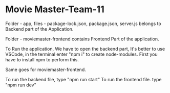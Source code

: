 # Movie Master-Team-11

Folder - app, files - package-lock.json, package.json, server.js belongs to Backend part of the Application.

Folder - moviemaster-frontend contains Frontend Part of the application.

To Run the application, We have to open the backend part, It's better to use VSCode, in the terminal enter "npm i" to create node-modules. First you have to install npm to perform this.

Same goes for moviemaster-frontend.

To run the backend file, type "npm run start"
To run the frontend file. type "npm run dev"
